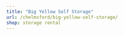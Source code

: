 ```yaml
---
title: "Big Yellow Self Storage"
url: /chelmsford/big-yellow-self-storage/
shop: storage rental
---
```

